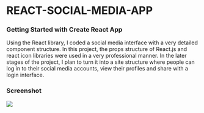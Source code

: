  <h1>REACT-SOCIAL-MEDIA-APP</h1>

 <h3>Getting Started with Create React App</h3>


<p> Using the React library, I coded a social media interface with a very detailed component structure.
In this project, the props structure of React.js and react icon libraries were used in a very professional manner.
In the later stages of the project, I plan to turn it into a site structure where people can log in to their social media accounts, view their profiles and share with a login interface.</p>


<h3>Screenshot</h3>

![](Sahinsocial.gif)
